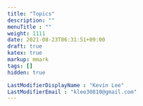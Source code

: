 ```yaml
---
title: "Topics"
description: ""
menuTitle : ""
weight: 1111
date: 2021-08-23T06:31:51+09:00
draft: true
katex: true
markup: mmark
tags: []
hidden: true

LastModifierDisplayName : "Kevin Lee"
LastModifierEmail : "klee30810@gmail.com"
---
```


